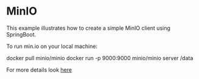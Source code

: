 # MinIO

This example illustrates how to create a simple MinIO client using SpringBoot.

To run min.io on your local machine:

docker pull minio/minio
docker run -p 9000:9000 minio/minio server /data

For more details look [here](https://www.programcreek.com/java-api-examples/?api=io.minio.MinioClient)
